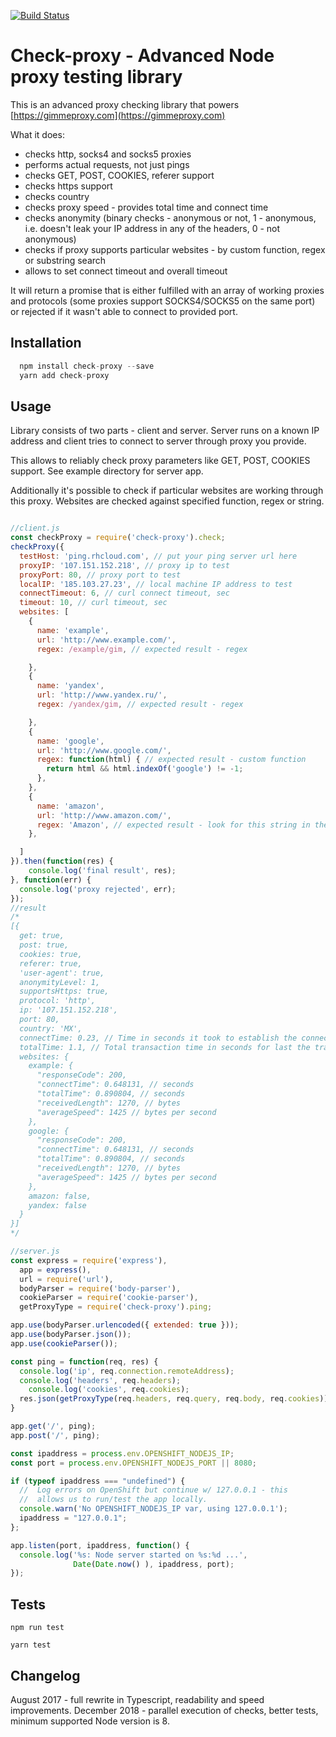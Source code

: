 [![Build Status](https://travis-ci.org/256cats/check-proxy.svg?branch=master)](https://travis-ci.org/256cats/check-proxy)
# Check-proxy - Advanced Node proxy testing library

This is an advanced proxy checking library that powers [https://gimmeproxy.com](https://gimmeproxy.com)

What it does:

 * checks http, socks4 and socks5 proxies
 * performs actual requests, not just pings
 * checks GET, POST, COOKIES, referer support
 * checks https support
 * checks country
 * checks proxy speed - provides total time and connect time
 * checks anonymity (binary checks - anonymous or not, 1 - anonymous, i.e. doesn't leak your IP address in any of the headers, 0 - not anonymous)
 * checks if proxy supports particular websites - by custom function, regex or substring search
 * allows to set connect timeout and overall timeout

It will return a promise that is either fulfilled with an array of working proxies and protocols (some proxies support SOCKS4/SOCKS5 on the same port) or rejected if it wasn't able to connect to provided port.

## Installation

````javascript
  npm install check-proxy --save
  yarn add check-proxy
````

## Usage

Library consists of two parts - client and server. Server runs on a known IP address and client tries to connect to server through proxy you provide. 

This allows to reliably check proxy parameters like GET, POST, COOKIES support. See example directory for server app. 

Additionally it's possible to check if particular websites are working through this proxy. Websites are checked against specified function, regex or string.

````javascript

//client.js
const checkProxy = require('check-proxy').check;
checkProxy({
  testHost: 'ping.rhcloud.com', // put your ping server url here
  proxyIP: '107.151.152.218', // proxy ip to test
  proxyPort: 80, // proxy port to test
  localIP: '185.103.27.23', // local machine IP address to test
  connectTimeout: 6, // curl connect timeout, sec
  timeout: 10, // curl timeout, sec
  websites: [
    {
      name: 'example',
      url: 'http://www.example.com/',
      regex: /example/gim, // expected result - regex

    },
    {
      name: 'yandex',
      url: 'http://www.yandex.ru/',
      regex: /yandex/gim, // expected result - regex

    },
    {
      name: 'google',
      url: 'http://www.google.com/',
      regex: function(html) { // expected result - custom function
        return html && html.indexOf('google') != -1;
      },
    },
    {
      name: 'amazon',
      url: 'http://www.amazon.com/',
      regex: 'Amazon', // expected result - look for this string in the output
    },

  ]
}).then(function(res) {
	console.log('final result', res);
}, function(err) {
  console.log('proxy rejected', err);
});
//result
/*
[{
  get: true,
  post: true,
  cookies: true,
  referer: true,
  'user-agent': true,
  anonymityLevel: 1,
  supportsHttps: true,
  protocol: 'http',
  ip: '107.151.152.218',
  port: 80,
  country: 'MX',
  connectTime: 0.23, // Time in seconds it took to establish the connection
  totalTime: 1.1, // Total transaction time in seconds for last the transfer
  websites: {
    example: {
      "responseCode": 200,
      "connectTime": 0.648131, // seconds
      "totalTime": 0.890804, // seconds
      "receivedLength": 1270, // bytes
      "averageSpeed": 1425 // bytes per second
    },
    google: {
      "responseCode": 200,
      "connectTime": 0.648131, // seconds
      "totalTime": 0.890804, // seconds
      "receivedLength": 1270, // bytes
      "averageSpeed": 1425 // bytes per second
    },
    amazon: false,
    yandex: false
  }
}]
*/

````

````javascript
//server.js
const express = require('express'),
  app = express(),
  url = require('url'),
  bodyParser = require('body-parser'),
  cookieParser = require('cookie-parser'),
  getProxyType = require('check-proxy').ping;

app.use(bodyParser.urlencoded({ extended: true }));
app.use(bodyParser.json());
app.use(cookieParser());

const ping = function(req, res) {
  console.log('ip', req.connection.remoteAddress);
  console.log('headers', req.headers);
	console.log('cookies', req.cookies);
  res.json(getProxyType(req.headers, req.query, req.body, req.cookies));
}

app.get('/', ping);
app.post('/', ping);

const ipaddress = process.env.OPENSHIFT_NODEJS_IP;
const port = process.env.OPENSHIFT_NODEJS_PORT || 8080;

if (typeof ipaddress === "undefined") {
  //  Log errors on OpenShift but continue w/ 127.0.0.1 - this
  //  allows us to run/test the app locally.
  console.warn('No OPENSHIFT_NODEJS_IP var, using 127.0.0.1');
  ipaddress = "127.0.0.1";
};

app.listen(port, ipaddress, function() {
  console.log('%s: Node server started on %s:%d ...',
              Date(Date.now() ), ipaddress, port);
});
````

## Tests

    npm run test

    yarn test

## Changelog

August 2017 - full rewrite in Typescript, readability and speed improvements.
December 2018 - parallel execution of checks, better tests, minimum supported Node version is 8.